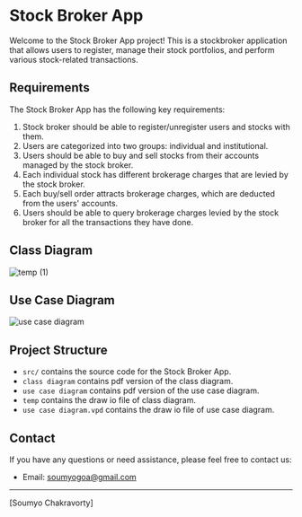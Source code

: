 # Stock Broker App

Welcome to the Stock Broker App project! This is a stockbroker application that allows users to register, manage their stock portfolios, and perform various stock-related transactions.

## Requirements

The Stock Broker App has the following key requirements:

1. Stock broker should be able to register/unregister users and stocks with them.
2. Users are categorized into two groups: individual and institutional.
3. Users should be able to buy and sell stocks from their accounts managed by the stock broker.
4. Each individual stock has different brokerage charges that are levied by the stock broker.
5. Each buy/sell order attracts brokerage charges, which are deducted from the users' accounts.
6. Users should be able to query brokerage charges levied by the stock broker for all the transactions they have done.

## Class Diagram

![temp (1)](https://github.com/soumyo2002/StockBroker/assets/92665254/ff2cff73-37d9-480b-85d9-e8c0399bfb74)


## Use Case Diagram

![use case diagram](https://github.com/soumyo2002/StockBroker/assets/92665254/902c9aac-032d-4c93-aa3b-6c85d6241792)



## Project Structure

- `src/` contains the source code for the Stock Broker App.
- `class diagram` contains pdf version of the class diagram.
- `use case diagram` contains pdf version of the use case diagram.
- `temp` contains the draw io file of class diagram.
- `use case diagram.vpd` contains the draw io file of use case diagram.
## Contact

If you have any questions or need assistance, please feel free to contact us:

- Email: soumyogoa@gmail.com




---

[Soumyo Chakravorty]
